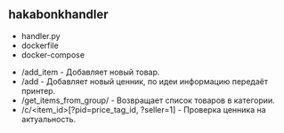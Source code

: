 
## hakabonkhandler
 - handler.py
 - dockerfile
 - docker-compose

 * /add_item - Добавляет новый товар.
 * /add - Добавляет новый ценник, по идеи информацию передаёт принтер.
 * /get_items_from_group/<group> - Возвращает список товаров в категории.
 * /c/<item_id>[?pid=price_tag_id, ?seller=1] - Проверка ценника на актуальность.

